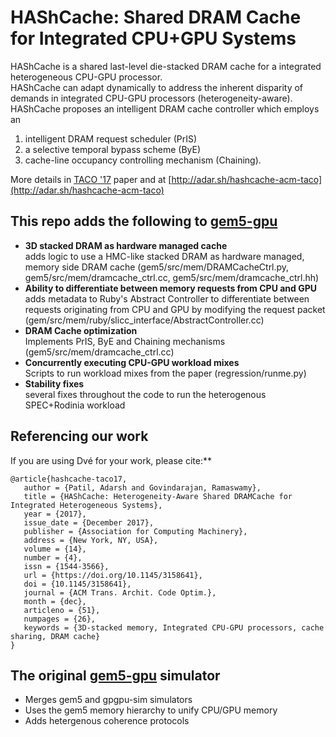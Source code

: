 # HAShCache: Shared DRAM Cache for Integrated CPU+GPU Systems

HAShCache is a shared last-level die-stacked DRAM cache for a integrated heterogeneous CPU-GPU processor.\
HAShCache can adapt dynamically to address the inherent disparity of demands in integrated CPU-GPU processors (heterogeneity-aware). \
HAShCache proposes an intelligent DRAM cache controller which employs an 
1. intelligent DRAM request scheduler (PrIS) 
2. a selective temporal bypass scheme (ByE) 
3. cache-line occupancy controlling mechanism (Chaining).

More details in [TACO '17](https://dl.acm.org/authorize.cfm?key=N42646) paper and at [http://adar.sh/hashcache-acm-taco](http://adar.sh/hashcache-acm-taco)

## This repo adds the following to [gem5-gpu](https://gem5-gpu.cs.wisc.edu/wiki/)
- **3D stacked DRAM as hardware managed cache** <br/>
   adds logic to use a HMC-like stacked DRAM as hardware managed, memory side DRAM cache (gem5/src/mem/DRAMCacheCtrl.py, gem5/src/mem/dramcache_ctrl.cc, gem5/src/mem/dramcache_ctrl.hh)
- **Ability to differentiate between memory requests from CPU and GPU**  <br/>
adds metadata to Ruby's Abstract Controller to differentiate between requests originating from CPU and GPU by modifying the request packet (gem/src/mem/ruby/slicc_interface/AbstractController.cc)
- **DRAM Cache optimization**  <br/>
Implements PrIS, ByE and Chaining mechanisms (gem5/src/mem/dramcache_ctrl.cc)
- **Concurrently executing CPU-GPU workload mixes**  <br/>
Scripts to run workload mixes from the paper (regression/runme.py)
- **Stability fixes**  <br/>
several fixes throughout the code to run the heterogenous SPEC+Rodinia workload

## Referencing our work
If you are using Dvé for your work, please cite:**

```
@article{hashcache-taco17,
   author = {Patil, Adarsh and Govindarajan, Ramaswamy},
   title = {HAShCache: Heterogeneity-Aware Shared DRAMCache for Integrated Heterogeneous Systems},
   year = {2017},
   issue_date = {December 2017},
   publisher = {Association for Computing Machinery},
   address = {New York, NY, USA},
   volume = {14},
   number = {4},
   issn = {1544-3566},
   url = {https://doi.org/10.1145/3158641},
   doi = {10.1145/3158641},
   journal = {ACM Trans. Archit. Code Optim.},
   month = {dec},
   articleno = {51},
   numpages = {26},
   keywords = {3D-stacked memory, Integrated CPU-GPU processors, cache sharing, DRAM cache}
}
```


## The original [gem5-gpu](https://gem5-gpu.cs.wisc.edu/wiki/) simulator

  - Merges gem5 and gpgpu-sim simulators
  - Uses the gem5 memory hierarchy to unify CPU/GPU memory
  - Adds hetergenous coherence protocols 
